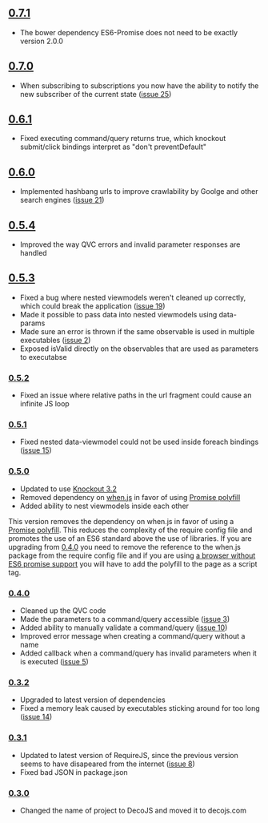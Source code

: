 
## [0.7.1](https://github.com/decojs/DecoJS/releases/tag/v0.7.1)

 * The bower dependency ES6-Promise does not need to be exactly version 2.0.0

## [0.7.0](https://github.com/decojs/DecoJS/releases/tag/v0.7.0)

 * When subscribing to subscriptions you now have the ability to notify the new subscriber of the current state ([issue 25](https://github.com/decojs/DecoJS/issues/25))

## [0.6.1](https://github.com/decojs/DecoJS/releases/tag/v0.6.1)

 * Fixed executing command/query returns true, which knockout submit/click bindings interpret as "don't preventDefault"

## [0.6.0](https://github.com/decojs/DecoJS/releases/tag/v0.6.0)

 * Implemented hashbang urls to improve crawlability by Goolge and other search engines ([issue 21](https://github.com/decojs/DecoJS/issues/21))

## [0.5.4](https://github.com/decojs/DecoJS/releases/tag/v0.5.4)

 * Improved the way QVC errors and invalid parameter responses are handled
 
## [0.5.3](https://github.com/decojs/DecoJS/releases/tag/v0.5.3)

 * Fixed a bug where nested viewmodels weren't cleaned up correctly, which could break the application ([issue 19](https://github.com/decojs/DecoJS/issues/19))
 * Made it possible to pass data into nested viewmodels using data-params
 * Made sure an error is thrown if the same observable is used in multiple executables ([issue 2](https://github.com/decojs/DecoJS/issues/2))
 * Exposed isValid directly on the observables that are used as parameters to executabse


### [0.5.2](https://github.com/decojs/DecoJS/releases/tag/v0.5.2)

 * Fixed an issue where relative paths in the url fragment could cause an infinite JS loop


### [0.5.1](https://github.com/decojs/DecoJS/releases/tag/v0.5.1)

 * Fixed nested data-viewmodel could not be used inside foreach bindings ([issue 15](https://github.com/decojs/DecoJS/issues/15))


### [0.5.0](https://github.com/decojs/DecoJS/releases/tag/v0.5.0)

 * Updated to use [Knockout 3.2](http://knockoutjs.com/)
 * Removed dependency on [when.js](https://github.com/cujojs/when) in favor of using [Promise polyfill](https://github.com/jakearchibald/es6-promise)
 * Added ability to nest viewmodels inside each other

This version removes the dependency on when.js in favor of using a [Promise polyfill](https://github.com/jakearchibald/es6-promise). This reduces the complexity of the require config file and promotes the use of an ES6 standard above the use of libraries. If you are upgrading from [0.4.0](https://github.com/decojs/DecoJS/releases/tag/v0.4.0) you need to remove the reference to the when.js package from the require config file and if you are using [a browser without ES6 promise support](http://caniuse.com/#search=promise) you will have to add the polyfill to the page as a script tag.


### [0.4.0](https://github.com/decojs/DecoJS/releases/tag/v0.4.0)

 * Cleaned up the QVC code
 * Made the parameters to a command/query accessible ([issue 3](https://github.com/decojs/DecoJS/issues/3))
 * Added ability to manually validate a command/query ([issue 10](https://github.com/decojs/DecoJS/issues/10))
 * Improved error message when creating a command/query without a name
 * Added callback when a command/query has invalid parameters when it is executed ([issue 5](https://github.com/decojs/DecoJS/issues/5))


### [0.3.2](https://github.com/decojs/DecoJS/releases/tag/v0.3.2)

 * Upgraded to latest version of dependencies
 * Fixed a memory leak caused by executables sticking around for too long ([issue 14](https://github.com/decojs/DecoJS/issues/14))


### [0.3.1](https://github.com/decojs/DecoJS/releases/tag/v0.3.1)

 * Updated to latest version of RequireJS, since the previous version seems to have disapeared from the internet ([issue 8](https://github.com/decojs/DecoJS/issues/8))
 * Fixed bad JSON in package.json


### [0.3.0](https://github.com/decojs/DecoJS/releases/tag/v0.3.0)

 * Changed the name of project to DecoJS and moved it to decojs.com

